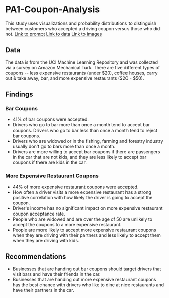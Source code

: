 # PA1-Coupon-Analysis
This study uses visualizations and probability distributions to distinguish between customers who accepted a driving coupon versus those who did not. 
[Link to prompt](https://github.com/MeghanHan/PA1-Coupon-Analysis/blob/main/prompt.ipynb)
[Link to data](https://github.com/MeghanHan/PA1-Coupon-Analysis/blob/main/coupons.csv) 
[Link to images](https://github.com/MeghanHan/PA1-Coupon-Analysis/tree/main/images)

## Data
The data is from the UCI Machine Learning Repository and was collected via a survey on Amazon Mechanical Turk. 
There are five different types of coupons -- less expensive restaurants (under $20), coffee houses, carry out & take away, bar, and more expensive restaurants ($20 - $50).

##  Findings
### Bar Coupons
- 41% of bar coupons were accepted.
- Drivers who go to bar more than once a month tend to accept bar coupons. Drivers who go to bar less than once a month tend to reject bar coupons.
- Drivers who are widowed or in the fishing, farming and forestry industry usually don't go to bars more than once a month. 
- Drivers are more willing to accept bar coupons if there are passengers in the car that are not kids, and they are less likely to accept bar coupons if there are kids in the car.

### More Expensive Restaurant Coupons
-  44% of more expensive restaurant coupons were accepted.
-  How often a driver visits a more expensive restaurant has a strong positive correlation with how likely the driver is going to accept the coupon.
-  Driver's income has no significant impact on more expensive restaurant coupon acceptance rate.
-  People who are widowed and are over the age of 50 are unlikely to accept the coupons to a more expensive restaurant.
-  People are more likely to accept more expensive restaurant coupons when they are driving with their partners and less likely to accept them when they are driving with kids.

## Recommendations
- Businesses that are handing out bar coupons should target drivers that visit bars and have their friends in the car.
- Businesses that are handing out more expensive restaurant coupons has the best chance with drivers who like to dine at nice restaurants and have their partners in the car.
